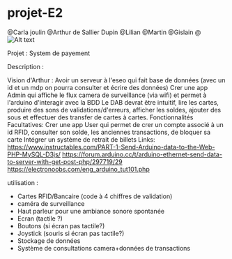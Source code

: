 # projet-E2

@Carla joulin
@Arthur de Sallier Dupin
@Lilian
@Martin
@Gislain
@
![Alt text](/IMAGES/image.ico)

Projet : System de payement

Description :
    

Vision d'Arthur : 
        Avoir un serveur à l'eseo qui fait base de données (avec un id et un mdp on pourra consulter et écrire des données)
        Crer une app Admin qui affiche le flux camera de surveillance (via wifi) et permet à l'arduino d'interagir avec la BDD
        Le DAB devrat être intuitif, lire les cartes, produire des sons de validations/d'erreurs, afficher les soldes, ajouter des sous et effectuer des transfer de cartes à cartes. 
    Fonctionnalités Facultatives:
        Crer une app User qui permet de crer un compte associé à un id RFID, consulter son solde, les anciennes transactions, de bloquer sa carte
        Intégrer un système de retrait de billets 
    Links:
        https://www.instructables.com/PART-1-Send-Arduino-data-to-the-Web-PHP-MySQL-D3js/
        https://forum.arduino.cc/t/arduino-ethernet-send-data-to-server-with-get-post-php/297719/29
        https://electronoobs.com/eng_arduino_tut101.php 
        

utilisation :
- Cartes RFID/Bancaire (code à 4 chiffres de validation)
- caméra de surveillance
- Haut parleur pour une ambiance sonore spontanée
- Ecran (tactile ?)
- Boutons (si écran pas tactile?)
- Joystick (souris si écran pas tactile?)
- Stockage de données
- Système de consultations camera+données de transactions